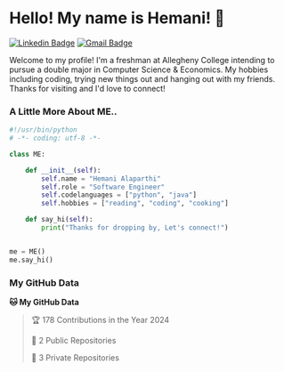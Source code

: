 # Hello! My name is Hemani! 👋

[![Linkedin Badge](https://img.shields.io/badge/-hemanialaparthi-blue?style=flat&logo=Linkedin&logoColor=white&link=https://www.linkedin.com/in/hemanialaparthi)](https://www.linkedin.com/in/hemanialaparthi)
[![Gmail Badge](https://img.shields.io/badge/-hemanialaparthi-c14438?style=flat&logo=Gmail&logoColor=white&link=mailto:YourEmailAddress)](mailto:hemanialaparthi@gmail.com)

Welcome to my profile! I'm a freshman at Allegheny College intending to pursue a double major in Computer Science & Economics. My hobbies including coding, trying new things out and hanging out with my friends. Thanks for visiting and I'd love to connect!

### A Little More About ME..

```python
#!/usr/bin/python
# -*- coding: utf-8 -*-

class ME:

    def __init__(self):
        self.name = "Hemani Alaparthi"
        self.role = "Software Engineer"
        self.codelanguages = ["python", "java"]
        self.hobbies = ["reading", "coding", "cooking"]

    def say_hi(self):
        print("Thanks for dropping by, Let's connect!")


me = ME()
me.say_hi()
```

### My GitHub Data

**🐱 My GitHub Data** 

> 🏆 178 Contributions in the Year 2024
 > 
> 📜 2 Public Repositories 
 > 
> 🔑 3 Private Repositories 
 > 


